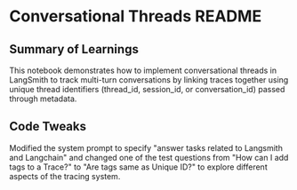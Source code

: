 # Conversational Threads README

## Summary of Learnings

This notebook demonstrates how to implement conversational threads in LangSmith to track multi-turn conversations by linking traces together using unique thread identifiers (thread_id, session_id, or conversation_id) passed through metadata.

## Code Tweaks

Modified the system prompt to specify "answer tasks related to Langsmith and Langchain" and changed one of the test questions from "How can I add tags to a Trace?" to "Are tags same as Unique ID?" to explore different aspects of the tracing system.